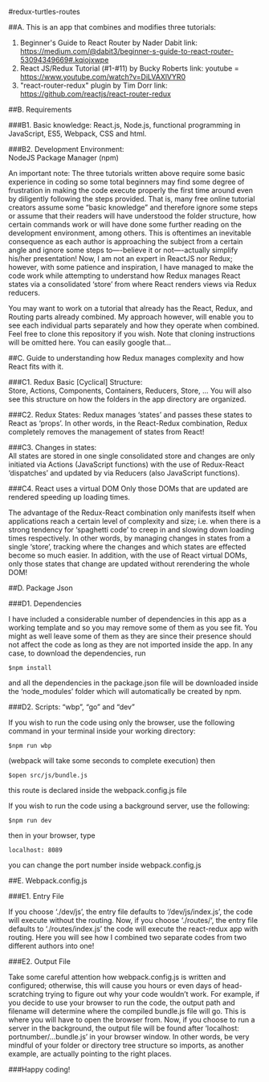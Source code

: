 #redux-turtles-routes

##A.  This is an app that combines and modifies three tutorials:

1) Beginner's Guide to React Router by Nader Dabit
     link:  https://medium.com/@dabit3/beginner-s-guide-to-react-router-53094349669#.kqiojxwpe
2) React JS/Redux Tutorial (#1-#11) by Bucky Roberts
     link: youtube = https://www.youtube.com/watch?v=DiLVAXlVYR0
3) "react-router-redux" plugin by Tim Dorr
     link:  https://github.com/reactjs/react-router-redux

##B.  Requirements

###B1.  Basic knowledge:
React.js, Node.js, functional programming in JavaScript, ES5, Webpack, CSS and html.  

###B2.  Development Environment:  
NodeJS Package Manager (npm) 

An important note:  The three tutorials written above require some basic experience in coding so some total beginners may find some degree of frustration in making the code execute properly the first time around even by diligently following the steps provided.  That is, many free online tutorial creators assume some “basic knowledge” and therefore ignore some steps or assume that their readers will have understood the folder structure, how certain commands work or will have done some further reading on the development environment, among others.  This is oftentimes an inevitable consequence as each author is approaching the subject from a certain angle and ignore some steps to—-believe it or not—-actually simplify his/her presentation!  Now, I am not an expert in ReactJS nor Redux; however, with some patience and inspiration, I have managed to make the code work while attempting to understand how Redux manages React states via a consolidated ‘store’ from where React renders views via Redux reducers.  

You may want to work on a tutorial that already has the React, Redux, and Routing parts already combined.  My approach however, will enable you to see each individual parts separately and how they operate when combined.  Feel free to clone this repository if you wish.
Note that cloning instructions will be omitted here.  You can easily google that…

##C.  Guide to understanding how Redux manages complexity and how React fits with it.

###C1.  Redux Basic [Cyclical] Structure:  
Store, Actions, Components, Containers, Reducers, Store, ...  You will also see this structure on how the folders in the app directory are organized.

###C2.  Redux States:
Redux manages ‘states’ and passes these states to React as ‘props’.  In other words, in the React-Redux combination, Redux completely removes the management of states from React!

###C3.  Changes in states:  
All states are stored in one single consolidated store and changes are only initiated via Actions (JavaScript functions) with the use of Redux-React ‘dispatches’ and updated by via Reducers (also JavaScript functions).

###C4.  React uses a virtual DOM
Only those DOMs that are updated are rendered speeding up loading times.

The advantage of the Redux-React combination only manifests itself when applications reach a certain level of complexity and size; i.e. when there is a strong tendency for ‘spaghetti code’ to creep in and slowing down loading times respectively.  In other words, by managing changes in states from a single ‘store’, tracking where the changes and which states are effected become so much easier.  In addition, with the use of React virtual DOMs, only those states that change are updated without rerendering the whole DOM!

##D. Package Json 

###D1.  Dependencies

I have included a considerable number of dependencies in this app as a working template and so you may remove some of them as you see fit.  You might as well leave some of them as they are since their presence should not affect the code as long as they are not imported inside the app.  In any case, to download the dependencies, run
```
$npm install
```

and all the dependencies in the package.json file will be downloaded inside the ‘node_modules’ folder which will automatically be created by npm.

###D2.  Scripts: “wbp”, “go” and “dev”

If you wish to run the code using only the browser, use the following command in your terminal inside your working directory:
```
$npm run wbp
```

(webpack will take some seconds to complete execution) then 
```
$open src/js/bundle.js  
```
this route is declared inside the webpack.config.js file

If you wish to run the code using a background server, use the following:
```
$npm run dev
```

then in your browser, type
```
localhost: 8089
```
you can change the port number inside webpack.config.js

##E.  Webpack.config.js

###E1.  Entry File

If you choose ‘./dev/js’, the entry file defaults to ‘/dev/js/index.js’, the code will execute without the routing.  Now, if you choose ‘./routes/‘, the entry file defaults to ‘./routes/index.js’ the code will execute the react-redux app with routing.  Here you will see how I combined two separate codes from two different authors into one!

###E2.  Output File

Take some careful attention how webpack.config.js is written and configured; otherwise, this will cause you hours or even days of head-scratching trying to figure out why your code wouldn’t work.  For example, if you decide to use your browser to run the code, the output path and filename will determine where the compiled bundle.js file will go.  This is where you will have to open the browser from.  Now, if you choose to run a server in the background, the output file will be found after ‘localhost: portnumber/…bundle.js’ in your browser window.  In other words, be very mindful of your folder or directory tree structure so imports, as another example, are actually pointing to the right places.

###Happy coding!



